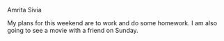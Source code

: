 Amrita Sivia

My plans for this weekend are to work and do some homework.
I am also going to see a movie with a friend on Sunday.
